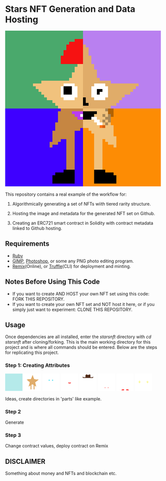 # Stars NFT Generation and Data Hosting

![Cover](/coverimage.png)

This repository contains a real example of the workflow for:

1. Algorithmically generating a set of NFTs wiith tiered rarity structure.

2. Hosting the image and metadata for the generated NFT set on Github.

3. Creating an ERC721 smart contract in Solidity with contract metadata linked to Github hosting.

## Requirements
- [Ruby](https://www.ruby-lang.org/en/)
- [GIMP](https://www.gimp.org/), [Photoshop](https://www.adobe.com/products/photoshop.html), or some any PNG photo editing program.
- [Remix](https://remix.ethereum.org/)(Online), or [Truffle](https://www.trufflesuite.com/truffle)(CLI) for deployment and minting.

## Notes Before Using This Code
-  If you want to create AND HOST your own NFT set using this code: FORK THIS REPOSITORY.
-  If you want to create your own NFT set and NOT host it here, or if you simply just want to experiment:  CLONE THIS REPOSITORY.

## Usage

Once dependencies are all installed, enter the <i> starsnft </i> directory with <i> cd starsnft </i> after cloning/forking. This is the main working directory for this project and is where all commands should be entered. Below are the steps for replicating this project.

### Step 1: Creating Attributes

![Part1](/parts/bg/bg1.png) ![Part2](/parts/body/body3.png) ![Part3](/parts/eyes/eyes4.png) ![Part4](/parts/mouth/mouth3.png)
![Part5](/parts/hat/hat1.png) ![Part6](/parts/socks/socks2.png) ![Part7](/parts/shoes/shoes4.png) ![Part8](/parts/accessories/accessories4.png)

Ideas, create directories in 'parts' like example.

### Step 2

Generate

### Step 3

Change contract values, deploy contract on Remix

## DISCLAIMER

Something about money and NFTs and blockchain etc.
